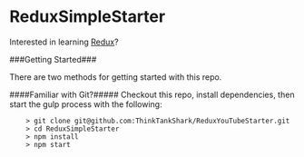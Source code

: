 # ReduxSimpleStarter

Interested in learning [Redux](https://www.udemy.com/react-redux/)?

###Getting Started###

There are two methods for getting started with this repo.

####Familiar with Git?#####
Checkout this repo, install dependencies, then start the gulp process with the following:

```
	> git clone git@github.com:ThinkTankShark/ReduxYouTubeStarter.git
	> cd ReduxSimpleStarter
	> npm install
	> npm start
```
